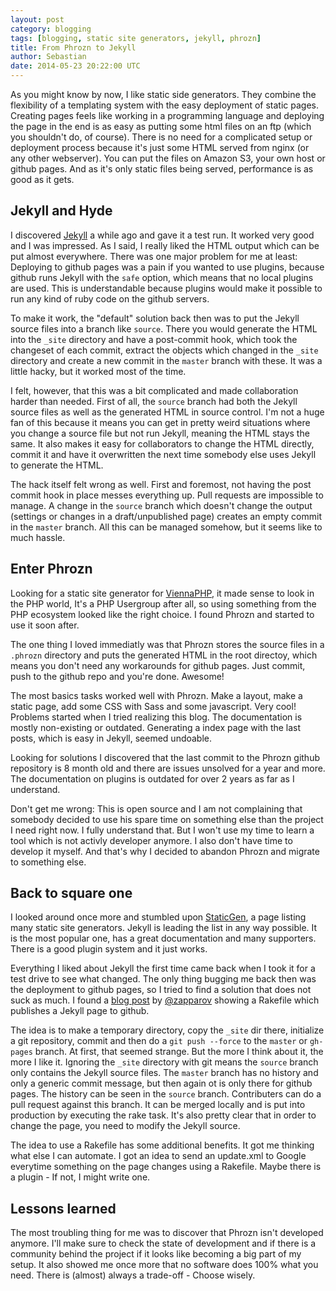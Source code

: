 ```yaml
---
layout: post
category: blogging
tags: [blogging, static site generators, jekyll, phrozn]
title: From Phrozn to Jekyll
author: Sebastian
date: 2014-05-23 20:22:00 UTC
---
```

As you might know by now, I like static side generators. They combine the flexibility of a templating system with the easy deployment of static pages. Creating pages feels like working in a programming language and deploying the page in the end is as easy as putting some html files on an ftp (which you shouldn't do, of course). There is no need for a complicated setup or deployment process because it's just some HTML served from nginx (or any other webserver). You can put the files on Amazon S3, your own host or github pages. And as it's only static files being served, performance is as good as it gets.

## Jekyll and Hyde

I discovered [Jekyll](http://jekyllrb.com/) a while ago and gave it a test run. It worked very good and I was impressed. As I said, I really liked the HTML output which can be put almost everywhere. There was one major problem for me at least: Deploying to github pages was a pain if you wanted to use plugins, because github runs Jekyll with the `safe` option, which means that no local plugins are used. This is understandable because plugins would make it possible to run any kind of ruby code on the github servers.

To make it work, the "default" solution back then was to put the Jekyll source files into a branch like `source`. There you would generate the HTML into the `_site` directory and have a post-commit hook, which took the changeset of each commit, extract the objects which changed in the `_site` directory and create a new commit in the `master` branch with these. It was a little hacky, but it worked most of the time.

I felt, however, that this was a bit complicated and made collaboration harder than needed. First of all, the `source` branch had both the Jekyll source files as well as the generated HTML in source control. I'm not a huge fan of this because it means you can get in pretty weird situations where you change a source file but not run Jekyll, meaning the HTML stays the same. It also makes it easy for collaborators to change the HTML directly, commit it and have it overwritten the next time somebody else uses Jekyll to generate the HTML.

The hack itself felt wrong as well. First and foremost, not having the post commit hook in place messes everything up. Pull requests are impossible to manage. A change in the `source` branch which doesn't change the output (settings or changes in a draft/unpublished page) creates an empty commit in the `master` branch. All this can be managed somehow, but it seems like to much hassle.

## Enter Phrozn

Looking for a static site generator for [ViennaPHP](http://www.viennaphp.org), it made sense to look in the PHP world, It's a PHP Usergroup after all, so using something from the PHP ecosystem looked like the right choice. I found Phrozn and started to use it soon after.

The one thing I loved immediatly was that Phrozn stores the source files in a `.phrozn` directory and puts the generated HTML in the root directoy, which means you don't need any workarounds for github pages. Just commit, push to the github repo and you're done. Awesome!

The most basics tasks worked well with Phrozn. Make a layout, make a static page, add some CSS with Sass and some javascript. Very cool! Problems started when I tried realizing this blog. The documentation is mostly non-existing or outdated. Generating a index page with the last posts, which is easy in Jekyll, seemed undoable.

Looking for solutions I discovered that the last commit to the Phrozn github repository is 8 month old and there are issues unsolved for a year and more. The documentation on plugins is outdated for over 2 years as far as I understand.

Don't get me wrong: This is open source and I am not complaining that somebody decided to use his spare time on something else than the project I need right now. I fully understand that. But I won't use my time to learn a tool which is not activly developer anymore. I also don't have time to develop it myself. And that's why I decided to abandon Phrozn and migrate to something else.

## Back to square one

I looked around once more and stumbled upon [StaticGen](http://www.staticgen.com/), a page listing many static site generators. Jekyll is leading the list in any way possible. It is the most popular one, has a great documentation and many supporters. There is a good plugin system and it just works.

Everything I liked about Jekyll the first time came back when I took it for a test drive to see what changed. The only thing bugging me back then was the deployment to github pages, so I tried to find a solution that does not suck as much. I found a [blog post](http://ixti.net/software/2013/01/28/using-jekyll-plugins-on-github-pages.html) by [@zapparov](https://twitter.com/zapparov) showing a Rakefile which publishes a Jekyll page to github. 

The idea is to make a temporary directory, copy the `_site` dir there, initialize a git repository, commit and then do a `git push --force` to the `master` or `gh-pages` branch. At first, that seemed strange. But the more I think about it, the more I like it. Ignoring the `_site` directory with git means the `source` branch only contains the Jekyll source files. The `master` branch has no history and only a generic commit message, but then again ot is only there for github pages. The history can be seen in the `source` branch. Contributers can do a pull request against this branch. It can be merged locally and is put into production by executing the rake task. It's also pretty clear that in order to change the page, you need to modify the Jekyll source.

The idea to use a Rakefile has some additional benefits. It got me thinking what else I can automate. I got an idea to send an update.xml to Google everytime something on the page changes using a Rakefile. Maybe there is a plugin - If not, I might write one.

## Lessons learned

The most troubling thing for me was to discover that Phrozn isn't developed anymore. I'll make sure to check the state of development and if there is a community behind the project if it looks like becoming a big part of my setup. It also showed me once more that no software does 100% what you need. There is (almost) always a trade-off - Choose wisely.
